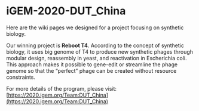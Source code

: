 # iGEM-2020-DUT_China
Here are the wiki pages we designed for a project focusing on synthetic biology.  

Our winning project is **Reboot T4**. According to the concept of synthetic biology, it uses big genome of T4 to produce new synthetic phages through modular design, reassembly in yeast, and reactivation in Escherichia coli. This approach makes it possible to gene-edit or streamline the phage genome so that the “perfect” phage can be created without resource constraints.  

For more details of the program, please visit: [https://2020.igem.org/Team:DUT_China](https://2020.igem.org/Team:DUT_China)

